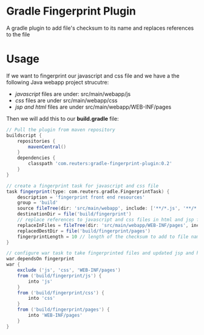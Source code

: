 # Gradle Fingerprint Plugin

A gradle plugin to add file's checksum to its name and replaces references to the file

# Usage
If we want to fingerprint our javascript and css file and we have a the following Java webapp project strucutre:
* *javascript* files are under: src/main/webapp/js
* *css* files are under src/main/webapp/css
* *jsp and html* files are under src/main/webapp/WEB-INF/pages

Then we will add this to our **build.gradle** file:

```groovy
// Pull the plugin from maven repository
buildscript {
    repositories {
        mavenCentral()
    }
    dependencies {
        classpath 'com.reuters:gradle-fingerprint-plugin:0.2'
    }
}

// create a fingerprint task for javascript and css file
task fingerprint(type: com.reuters.gradle.FingerprintTask) {
    description = 'fingerprint front end resources'
    group = 'build'
    source fileTree(dir: 'src/main/webapp', include: ['**/*.js', '**/*.css'])
    destinationDir = file('build/fingerprint')
    // replace references to javascript and css files in html and jsp files
    replaceInFiles = fileTree(dir: 'src/main/webapp/WEB-INF/pages', include: ['**/*.html', '**/*.jsp'])
    replacedDestDir = file('build/fingerprint/pages')
    fingerprintLength = 10 // length of the checksum to add to file name valid values are 8-20 or default is 8
}

// configure war task to take fingerprinted files and updated jsp and html files
war.dependsOn fingerprint
war {
    exclude ('js', 'css', 'WEB-INF/pages')
    from ('build/fingerprint/js') {
        into 'js'
    }
    from ('build/fingerprint/css') {
        into 'css'
    }
    from ('build/fingerprint/pages') {
        into 'WEB-INF/pages'
    }
}
```